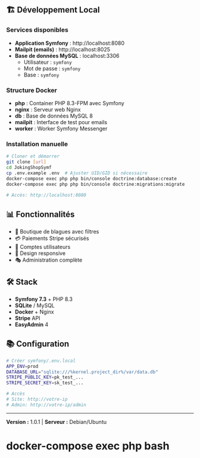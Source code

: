 ## 🏗️ Développement Local

### Services disponibles

- **Application Symfony** : http://localhost:8080
- **Mailpit (emails)** : http://localhost:8025
- **Base de données MySQL** : localhost:3306
  - Utilisateur : `symfony`
  - Mot de passe : `symfony`
  - Base : `symfony`

### Structure Docker

- **php** : Container PHP 8.3-FPM avec Symfony
- **nginx** : Serveur web Nginx
- **db** : Base de données MySQL 8
- **mailpit** : Interface de test pour emails
- **worker** : Worker Symfony Messenger

### Installation manuelle

```bash
# Cloner et démarrer
git clone [url]
cd JokingShopSymf
cp .env.example .env  # Ajuster UID/GID si nécessaire
docker-compose exec php php bin/console doctrine:database:create
docker-compose exec php php bin/console doctrine:migrations:migrate

# Accès: http://localhost:8080
```

## 📊 Fonctionnalités

- 🛒 Boutique de blagues avec filtres
- 💳 Paiements Stripe sécurisés
- 👤 Comptes utilisateurs
- 📱 Design responsive
- 🎭 Administration complète

## 🛠️ Stack

- **Symfony 7.3** + PHP 8.3
- **SQLite** / MySQL
- **Docker** + Nginx
- **Stripe** API
- **EasyAdmin** 4

## 📚 Configuration

```bash
# Créer symfony/.env.local
APP_ENV=prod
DATABASE_URL="sqlite:///%kernel.project_dir%/var/data.db"
STRIPE_PUBLIC_KEY=pk_test_...
STRIPE_SECRET_KEY=sk_test_...

# Accès
# Site: http://votre-ip
# Admin: http://votre-ip/admin
```

---

**Version :** 1.0.1 | **Serveur :** Debian/Ubuntu

# docker-compose exec php bash
